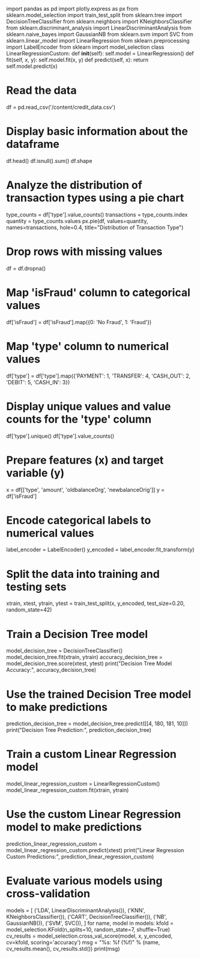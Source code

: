 import pandas as pd
import plotly.express as px
from sklearn.model_selection import train_test_split
from sklearn.tree import DecisionTreeClassifier
from sklearn.neighbors import KNeighborsClassifier
from sklearn.discriminant_analysis import LinearDiscriminantAnalysis
from sklearn.naive_bayes import GaussianNB
from sklearn.svm import SVC
from sklearn.linear_model import LinearRegression
from sklearn.preprocessing import LabelEncoder
from sklearn import model_selection
class LinearRegressionCustom:
    def __init__(self):
        self.model = LinearRegression()
    def fit(self, x, y):
        self.model.fit(x, y)
    def predict(self, x):
        return self.model.predict(x)
# Read the data
df = pd.read_csv('/content/credit_data.csv')
# Display basic information about the dataframe
df.head()
df.isnull().sum()
df.shape
# Analyze the distribution of transaction types using a pie chart
type_counts = df['type'].value_counts()
transactions = type_counts.index
quantity = type_counts.values
px.pie(df, values=quantity, names=transactions, hole=0.4, title="Distribution of Transaction Type")
# Drop rows with missing values
df = df.dropna()
# Map 'isFraud' column to categorical values
df['isFraud'] = df['isFraud'].map({0: 'No Fraud', 1: 'Fraud'})
# Map 'type' column to numerical values
df['type'] = df['type'].map({'PAYMENT': 1, 'TRANSFER': 4, 'CASH_OUT': 2, 'DEBIT': 5, 'CASH_IN': 3})
# Display unique values and value counts for the 'type' column
df['type'].unique()
df['type'].value_counts()
# Prepare features (x) and target variable (y)
x = df[['type', 'amount', 'oldbalanceOrg', 'newbalanceOrig']]
y = df['isFraud']
# Encode categorical labels to numerical values
label_encoder = LabelEncoder()
y_encoded = label_encoder.fit_transform(y)
# Split the data into training and testing sets
xtrain, xtest, ytrain, ytest = train_test_split(x, y_encoded, test_size=0.20, random_state=42)
# Train a Decision Tree model
model_decision_tree = DecisionTreeClassifier()
model_decision_tree.fit(xtrain, ytrain)
accuracy_decision_tree = model_decision_tree.score(xtest, ytest)
print("Decision Tree Model Accuracy:", accuracy_decision_tree)
# Use the trained Decision Tree model to make predictions
prediction_decision_tree = model_decision_tree.predict([[4, 180, 181, 10]])
print("Decision Tree Prediction:", prediction_decision_tree)
# Train a custom Linear Regression model
model_linear_regression_custom = LinearRegressionCustom()
model_linear_regression_custom.fit(xtrain, ytrain)
# Use the custom Linear Regression model to make predictions
prediction_linear_regression_custom = model_linear_regression_custom.predict(xtest)
print("Linear Regression Custom Predictions:", prediction_linear_regression_custom)
# Evaluate various models using cross-validation
models = [
    ('LDA', LinearDiscriminantAnalysis()),
    ('KNN', KNeighborsClassifier()),
    ('CART', DecisionTreeClassifier()),
    ('NB', GaussianNB()),
    ('SVM', SVC()),
]
for name, model in models:
    kfold = model_selection.KFold(n_splits=10, random_state=7, shuffle=True)
    cv_results = model_selection.cross_val_score(model, x, y_encoded, cv=kfold, scoring='accuracy')
    msg = "%s: %f (%f)" % (name, cv_results.mean(), cv_results.std())
    print(msg)
    
